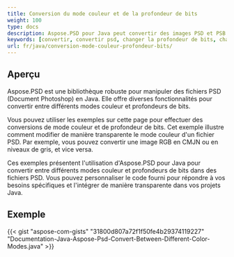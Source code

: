 ```yaml
---
title: Conversion du mode couleur et de la profondeur de bits
weight: 100
type: docs
description: Aspose.PSD pour Java peut convertir des images PSD et PSB en une autre profondeur de bits et mode couleur.
keywords: [convertir, convertir psd, changer la profondeur de bits, changer le mode couleur, convertir psd en cmyk, profondeur de bits, convertir le mode couleur, api psd, java, exemple de code]
url: fr/java/conversion-mode-couleur-profondeur-bits/
---
```


## **Aperçu**
Aspose.PSD est une bibliothèque robuste pour manipuler des fichiers PSD (Document Photoshop) en Java. Elle offre diverses fonctionnalités pour convertir entre différents modes couleur et profondeurs de bits.

Vous pouvez utiliser les exemples sur cette page pour effectuer des conversions de mode couleur et de profondeur de bits. Cet exemple illustre comment modifier de manière transparente le mode couleur d'un fichier PSD. Par exemple, vous pouvez convertir une image RGB en CMJN ou en niveaux de gris, et vice versa.

Ces exemples présentent l'utilisation d'Aspose.PSD pour Java pour convertir entre différents modes couleur et profondeurs de bits dans des fichiers PSD. Vous pouvez personnaliser le code fourni pour répondre à vos besoins spécifiques et l'intégrer de manière transparente dans vos projets Java.
## **Exemple**
{{< gist "aspose-com-gists" "31800d807a72f1f50fe4b29374119227" "Documentation-Java-Aspose-Psd-Convert-Between-Different-Color-Modes.java" >}}
